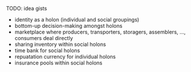 ---
---

TODO: idea gists

- identity as a holon (individual and social groupings)
- bottom-up decision-making amongst holons
- marketplace where producers, transporters, storagers, assemblers, ..., consumers deal directly
- sharing inventory within social holons
- time bank for social holons
- repuatation currency for individual holons
- insurance pools within social holons